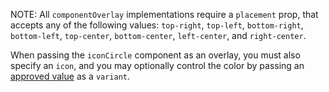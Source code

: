 NOTE: All `componentOverlay` implementations require a `placement` prop, that accepts any of the following values: `top-right`, `top-left`, `bottom-right`, `bottom-left`, `top-center`, `bottom-center`, `left-center`, and `right-center`.

When passing the `iconCircle` component as an overlay, you must also specify an `icon`, and you may optionally control the color by passing an [approved value](https://playbook.powerapp.cloud/kits/icon_circle/rails#color) as a `variant`.
